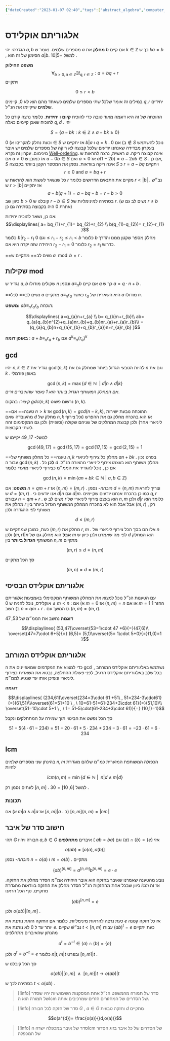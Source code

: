 ```yaml
---
{"dateCreated":"2023-01-07 02:40","tags":["abstract_algebra","computer_science"],"pageDirection":"rtl","dg-publish":true,"permalink":"/computer-science/algebraic-structure/euclid-division-algorithm/","dgPassFrontmatter":true}
---
```



# אלגוריתם אוקלידס  
_הגדרה:_ יהי $a,b$ מספרים שלמים. נאמר ש $a$ __מחלק__ את $b$ אם קיים $k\in\mathbb{Z}$ כך ש $ka=b$ , הסימון של זה הוא $a|b$.  למשל $-5|10$ . 

__משפט החילוק__ 
$$\forall_{b>0 , a\in\mathbb{Z}}\exists!_{q,r\in\mathbb{Z}} : a = bq+r$$
ויתקיים 

$$0\leq r< b$$

במילים זה אומר שלכל שתי מספרים שלמים כשאחד מהם הוא לא 0, קיימים $q,r$  יחידים __שלמים__ שיקיימו את הנ״ל.


ההוכחה של זה היא דוגמה מאוד טובה כדי להוכיח __קיום__ ו __יחידות__. כלומר נרצה קודם כל להוכיח שאכן קיימים כאלה $q,d$ .
יהי

$$S=\{a-bk: k\in\mathbb{Z}\wedge a-bk\geq 0\}$$

וכעת נחלק למקרים:
א) $0\in S$ אז יתקיים ש $b|a$ ו $q=k$ .
ב) אם $0\notin S$ נוכל להשתמש בעקרון מבדידה שאנחנו יודעים שלכל קבוצה לא ריקה של מספרים שלמים יש איבר מינימום. עקרון זה נקרא [Well-ordering](https://en.wikipedia.org/wiki/Well-ordering_principle).
ראשית, נרצה להראות ש $a$ אינה קבוצה ריקה.
אם $a>0$ אז כמובן ש $a-0b\in S$ ואם $a<0$ אז $a(1-2b)= a-2ab\in S$ .  אם כן, $S$ אינה ריקה בוודאות.
נסמן את המספר הקטן ביותר בקבוצה $S$ כ $r=a-bq$ ויתקיים
$$r\geq 0 \text{ and } a= bq+r$$
כל שנשאר לעשות הוא להראות ש $r$ מקיים את התנאים הדרושים כלומר $r<|b|$ . נב״ש ש $r>|b|$ אז יתקיים 
$$a-b(q+1)= a-bq-b= r-b>0$$
כיוון שב $b>0$ קיבלנו ש $r-b\in S$ בסתירה למינימליות של $r$. (נשים לב גם ש $r\neq b$ אחרת $0$ היה בקבוצה בסתירה גם כן)

אם כן, נשאר להוכיח יחידות:
$$\displaylines{
 a= bq_{1}+r_{1}= bq_{2}+r_{2} \\
 b(q_{1}-q_{2})= r_{2}-r_{1}
}$$
כלומר $b|r_{2}-r_{1}$ וגם $0\leq r_{1}-r_{2}\leq r_{1}<b$ כלומר $b$ מחלק מספר שקטן ממנו והדרך היחידה שזה יקרה היא אם $r_{2}-r_{1}=0$ כלומר  $r_{2}=r_{1}$ כדרוש.

 ==נשים לב== מתקיים ש $a\mod b = r$ .

## שקילות mod
נגדיר ש $a,b$ שקולים מודולו $n$ ונסמן $a\equiv_{n} b$ אם קיים $q$ כך ש $a= q\cdot n + b$ .

==נשים לב== 
לכל $a$ מתקיים $a\equiv_{n}r_{a}$ כאשר $r_{a}$ היא השארית של $a$ מודולו $n$.

__משפט:__ $ab\equiv_{n} r_{a}r_{b}$ 
_הוכחה:_ 

$$\displaylines{
a=q_{a}n+r_{a} \\ b= q_{b}n+r_{b}\\
ab= q_{a}q_{b}n^{2}+q_{a}nr_{b}+q_{b}nr_{a}+r_{a}r_{b}\\
= (q_{a}q_{b}n+q_{a}r_{b}+q_{b}r_{a})n+r_{a}r_{b}
}$$

__באופן דומה__ : $a+b\equiv_{n} r_{a}+r_{b}$ וגם $a^{k}\equiv_{n}(r_{a})^{k}$

## gcd 
יהיו $n,k\in\mathbb{Z}$ נגדיר את $\gcd(n,k)$ להיות הטבעי הגדול ביותר שמחלק גם את $n$ וגם את $k$ . באופן פורמלי 

$$\gcd(n,k)=\max\{d\in\mathbb{N} \ \ | \ d|n\wedge d|k\}$$
_אם המחלק המשותף הגדול ביותר הוא $1$ נאמר שהאיברים זרים_.

_קיצור:_ במקום $gdc(n,k)$ נרשום פשוט $(n,k)$.
 
==טענה== אם $n>k$ אז $\gcd(n,k)=gcd(n-k,k)$, ההוכחה נובעת ישירות מהעובדה שאם $d$ מחלק של $n,k$ אז הוא בהכרח מחלק גם את ההפרש (וכל צירוף ליניארי אחר) ולכן קבוצת המחלקים של שניהם שקולה (וסופית) ולכן גם המקסימום זהה לשתי הקבוצות.

_למשל-_ $17,49$ יקיימו ש 

$$\gcd(49,17)= \gcd(15,17)= \gcd(17,15)=\gcd(2,15)= 1$$


==טענה== כל מחלק משותף של $n,k$ מחלק כל צירוף ליניארי $an+bk$ . בפרט נכון עבור ה $\gcd(n,k)$ . __לכן__ כל $d$ מחלק משותף הוא בעצמו צירוף ליניארי מהצורה הנ״ל. 
אם כן , נוכל להגדיר את הממ״מ כצירוף ליניארי מזערי כלומר 

$$\gcd(n,k)=\min\{an+bk\in\mathbb{N} \ | \ a,b\in\mathbb{Z}\}$$

__משפט__: אם $n=qm+r$ אז $(n,m)=(m,r)$ .
_הוכחה-_
נסמן $d=(n,m)$ וצריך להראות ש $d=(m,r)$ . אנו יודעים כי $d|n$ וגם $d|m$. כמו כן בהכרח אנחנו יודעים שקיימים $q,r$ עבורם $n=qm+r$ . נשים לב ש $r$ הוא בעצם צירוף ליניארי של $n,m$ ולכן $d|r$ כלומר הוא מחלק את $r$ אבל אבל הוא לא בהכרח המחלק המשותף הגדול ביותר בין $(m,r)$ , רק משותף לפי ההגדרה ולכן 

$$d\leq (m,r)$$

כעת, כמובן שמתקיים ש $(m,r)$ מחלק את $r,m$ . אלו הם בסך הכל צירוף ליניארי של $n$ ולכן $(m,r)|n$ __אבל__ הוא מחלק גם של $m$ לפי מה שאמרנו ולכן כיוון ש $d$ הוא המחלק המשותף __הגדול ביותר__ בין $n,m$ מתקיים 

$$(m,r)\leq d=(n,m)$$

סך הכל מתקיים 

$$(m,n)=d=(m,r)$$


## אלגוריתם אוקלידס הבסיסי
עם הטענות הנ״ל נוכל למצוא את המחלק המשותף המקסימלי באמצעות אלגוריתם אוקלידס, נוכל להניח ש $0\leq m<n$ :
א)  אם $m=0$ אז $(n,m)=n$  או אם $m=1$ החזר $1$
ב) חשב $n=qm+r$ .
ג) המשך עם $(n,m)=(m,r)$.

__דוגמה__
נחשב את הממ״מ של $53,47$ 

$$\displaylines{
(53,47)\overset{53=1\cdot 47 +6}{=}(47,6)\\
\overset{47=7\cdot 6+5}{=} (6,5)= (5,1)\overset{5= 1\cdot 5+0}{=}(1,0)=1
}$$

## אלגוריתם אוקלידס המורחב
כדי למצוא את המקדמים שמאפיינים את ה $\gcd$ נשתמש באלגוריתם אוקלידס המורחב , בכל שלב באלגוריתם אוקלידס הרגיל, לפני פעולת ההחלפה, נבטא את השארית כצירוף ליניארי ונעדכן אותו עד שנגיע לממ״מ. 

__דוגמה__ 

$$\displaylines{
(234,61)\overset{234=3\cdot 61 +51\ , 51=234-3\cdot61}{=}(61,51)\\\overset{61=51+10 \ , \ 10=61-51=61-234+3\cdot 61}{=}(51,10)\\
\overset{51=10\cdot 5+1 \ , \ 1= 51-5\cdot(61-234+3\cdot 61)}{=}
(10,1)=1}$$

סך הכל נפשט את הביטוי תוך שמירה על המתחלקים ונקבל 

$$51-5(4\cdot 61-234)=51-20\cdot61 +5\cdot 234+ 234-3\cdot 61= -23\cdot 61+6\cdot 234$$

## lcm 
בהינתן שני מספרים שלמים $n,m$ הכפולה המשותפת המזערית כמ״מ שלהם מוגדרת להיות 

$$lcm(n,m)=\min\{d\in\mathbb{N} \ | \ \ n|d\wedge m|d\}$$

לעתים נסמן רק $[n,m]$ . למשל $[6,10]=30$ .

### תכונות
א) אם $m|a\wedge n|a$ אז $[n,m]|a$ .
ב) $[n,m](n,m)=|nm|$ 

## חישוב סדר של איבר
תהי $G$ חבורה ויהיו $a,b\in G$ איברים __מתחלפים__ ( $ab=ba$) וגם $\langle a\rangle\cap\langle b\rangle=\{e\}$ אזי

$$o(ab)=[o(a),o(b)]$$

_הוכחה-_
נסמן $n=o(a)$ ו $m=o(b)$ . מתקיים 

$$(ab)^{[n,m]}=a^{[n,m]}b^{[n,m]} = e\cdot e$$

נובע מהטענה שאמרנו שאיבר בחזקה הוא איבר היחידה אמ״מ הסדר מחלק את החזקה. כיוון שבכל אחת מהחזקות הנ״ל הסדר מחלק את החזקה בוודאות מהגדרת $lcm$ אז זה מתקיים. סף הכל הראנו 

$$(ab)^{[n,m]}=e$$

ולכן $o(ab)|[n,m]$ .

כעת נרצה להראות מינימליות. כלומר אם החזקה הזאת נותנת את $e$ אז כל חזקה קטנה יותר עד ל 0 לא נותנת את $e$. נב״שׁ שקיים $t<[n,m]$ עבורו $(ab)^{t}=e$ כעת יתקיים מהנתון שהאיברים מתחלפים

$$a^{t}=b^{-t}\in \langle a\rangle \cap \langle b\rangle =\{e\}$$

ולכן $a^{t}=b^{-t}=e$ כלומר $n|t,m|t$ ובפרט $[n,m]|t$ .

סך הכל קיבלנו ש 

$$o(ab)|[n,m] \ \ \wedge \ \ [n,m]|t \to o(ab)|t$$

בסתירה לכך ש $t<o(ab)$ .

>[!info] סדר של תמורה
>מהמשפט הנ״ל אחת המסקנות השימושיות יהיו שסדר של תמורה הוא הlcm של הסדרים של המחזורים הזרים שמרכיבים אותה.

>[!info] סדר של חזקה 
>לכל חבורה $G$ , $a\in G$ וחזקה טבעית $d$ מתקיים 
>
$$o(a^{d})= \frac{o(a)}{(d,o(a))}$$ 

>[!info] סדר של איבר במכפלה ישרה
>הlcm של הסדרים של כל איבר בזוג הסדור של המכפלה

